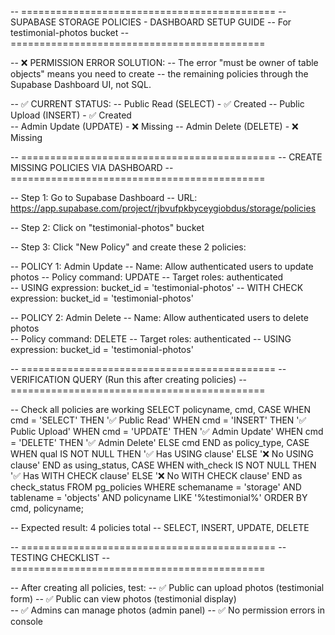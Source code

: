 -- ============================================
-- SUPABASE STORAGE POLICIES - DASHBOARD SETUP GUIDE
-- For testimonial-photos bucket
-- ============================================

-- ❌ PERMISSION ERROR SOLUTION:
-- The error "must be owner of table objects" means you need to create
-- the remaining policies through the Supabase Dashboard UI, not SQL.

-- ✅ CURRENT STATUS:
-- Public Read (SELECT) - ✅ Created
-- Public Upload (INSERT) - ✅ Created  
-- Admin Update (UPDATE) - ❌ Missing
-- Admin Delete (DELETE) - ❌ Missing

-- ============================================
-- CREATE MISSING POLICIES VIA DASHBOARD
-- ============================================

-- Step 1: Go to Supabase Dashboard
-- URL: https://app.supabase.com/project/rjbvufpkbyceygiobdus/storage/policies

-- Step 2: Click on "testimonial-photos" bucket

-- Step 3: Click "New Policy" and create these 2 policies:

-- POLICY 1: Admin Update
-- Name: Allow authenticated users to update photos
-- Policy command: UPDATE
-- Target roles: authenticated  
-- USING expression: bucket_id = 'testimonial-photos'
-- WITH CHECK expression: bucket_id = 'testimonial-photos'

-- POLICY 2: Admin Delete
-- Name: Allow authenticated users to delete photos  
-- Policy command: DELETE
-- Target roles: authenticated
-- USING expression: bucket_id = 'testimonial-photos'

-- ============================================
-- VERIFICATION QUERY (Run this after creating policies)
-- ============================================

-- Check all policies are working
SELECT
policyname,
cmd,
CASE
WHEN cmd = 'SELECT' THEN '✅ Public Read'
WHEN cmd = 'INSERT' THEN '✅ Public Upload'
WHEN cmd = 'UPDATE' THEN '✅ Admin Update'
WHEN cmd = 'DELETE' THEN '✅ Admin Delete'
ELSE cmd
END as policy_type,
CASE
WHEN qual IS NOT NULL THEN '✅ Has USING clause'
ELSE '❌ No USING clause'
END as using_status,
CASE
WHEN with_check IS NOT NULL THEN '✅ Has WITH CHECK clause'
ELSE '❌ No WITH CHECK clause'
END as check_status
FROM pg_policies
WHERE schemaname = 'storage'
AND tablename = 'objects'
AND policyname LIKE '%testimonial%'
ORDER BY cmd, policyname;

-- Expected result: 4 policies total
-- SELECT, INSERT, UPDATE, DELETE

-- ============================================
-- TESTING CHECKLIST
-- ============================================

-- After creating all policies, test:
-- ✅ Public can upload photos (testimonial form)
-- ✅ Public can view photos (testimonial display)  
-- ✅ Admins can manage photos (admin panel)
-- ✅ No permission errors in console
